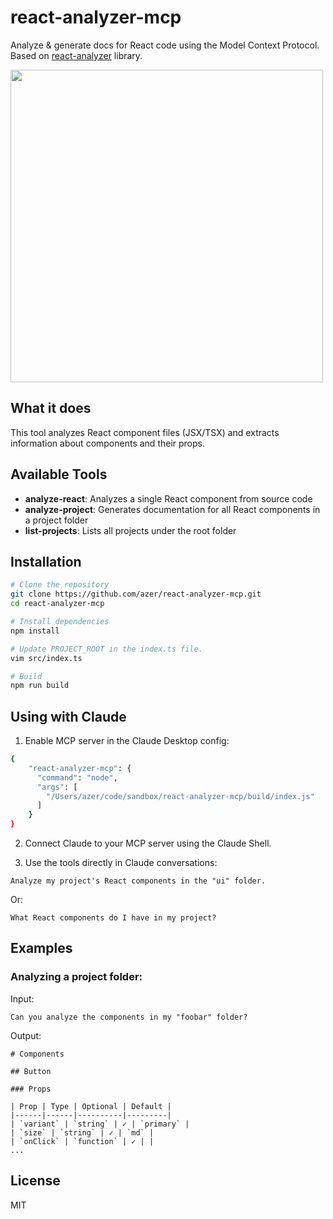 # react-analyzer-mcp

Analyze & generate docs for React code using the Model Context Protocol. Based on [react-analyzer](https://github.com/azer/react-analyzer) library.

[<img src="https://github.com/user-attachments/assets/615f43d7-9b81-4480-9a2a-773819223ddb" width="500" />](https://x.com/azerkoculu/status/1910071779457900866)

## What it does

This tool analyzes React component files (JSX/TSX) and extracts information about components and their props.

## Available Tools

- **analyze-react**: Analyzes a single React component from source code
- **analyze-project**: Generates documentation for all React components in a project folder
- **list-projects**: Lists all projects under the root folder

## Installation

```bash
# Clone the repository
git clone https://github.com/azer/react-analyzer-mcp.git
cd react-analyzer-mcp

# Install dependencies
npm install

# Update PROJECT_ROOT in the index.ts file.
vim src/index.ts

# Build
npm run build
```

## Using with Claude

1. Enable MCP server in the Claude Desktop config:

```bash
{
    "react-analyzer-mcp": {
      "command": "node",
      "args": [
        "/Users/azer/code/sandbox/react-analyzer-mcp/build/index.js"
      ]
    }
}
```

2. Connect Claude to your MCP server using the Claude Shell.

3. Use the tools directly in Claude conversations:

```
Analyze my project's React components in the "ui" folder.
```

Or:

```
What React components do I have in my project?
```

## Examples

### Analyzing a project folder:

Input:
```
Can you analyze the components in my "foobar" folder?
```

Output:
```
# Components

## Button

### Props

| Prop | Type | Optional | Default |
|------|------|----------|---------|
| `variant` | `string` | ✓ | `primary` |
| `size` | `string` | ✓ | `md` |
| `onClick` | `function` | ✓ | |
...
```

## License

MIT
